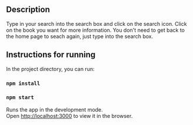 ## Description
Type in your search into the search box and click on the search icon.
Click on the book you want for more information.
You don't need to get back to the home page to seach again, just type into the search box.

## Instructions for running

In the project directory, you can run:
### `npm install`
### `npm start`

Runs the app in the development mode.<br />
Open [http://localhost:3000](http://localhost:3000) to view it in the browser.
